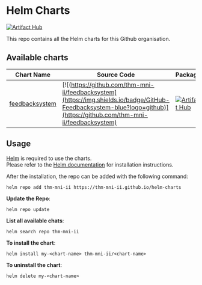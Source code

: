 # Helm Charts

[![Artifact Hub](https://img.shields.io/endpoint?url=https://artifacthub.io/badge/repository/thm-mni-ii)](https://artifacthub.io/packages/search?repo=thm-mni-ii)

This repo contains all the Helm charts for this Github organisation.

## Available charts

| Chart Name                              | Source Code                                                                                                                                                           | Package                                                                                                                                                                       |
| --------------------------------------- | --------------------------------------------------------------------------------------------------------------------------------------------------------------------- | ----------------------------------------------------------------------------------------------------------------------------------------------------------------------------- |
| [feedbacksystem](charts/feedbacksystem) | [![(https://github.com/thm-mni-ii/feedbacksystem](https://img.shields.io/badge/GitHub-Feedbacksystem-blue?logo=github)](https://github.com/thm-mni-ii/feedbacksystem) | [![Artifact Hub](https://img.shields.io/endpoint?url=https://artifacthub.io/badge/repository/feedbacksystem)](https://artifacthub.io/packages/helm/thm-mni-ii/feedbacksystem) |

## Usage

[Helm](https://helm.sh) is required to use the charts.  
Please refer to the [Helm documentation](https://helm.sh/docs/intro/quickstart/) for installation instructions.

After the installation, the repo can be added with the following command:

`helm repo add thm-mni-ii https://thm-mni-ii.github.io/helm-charts`

**Update the Repo**:

`helm repo update`

**List all available chats**:

`helm search repo thm-mni-ii`

**To install the chart**:

`helm install my-<chart-name> thm-mni-ii/<chart-name>`

**To uninstall the chart**:

`helm delete my-<chart-name>`
